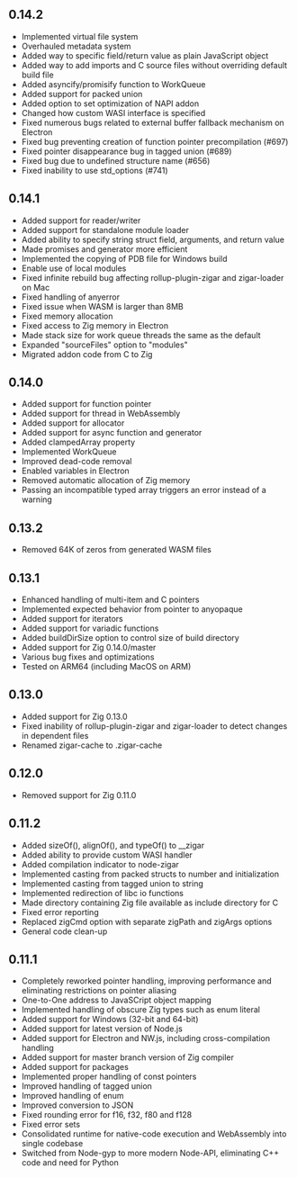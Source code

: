 ## 0.14.2

* Implemented virtual file system
* Overhauled metadata system
* Added way to specific field/return value as plain JavaScript object
* Added way to add imports and C source files without overriding default build file
* Added asyncify/promisify function to WorkQueue
* Added support for packed union
* Added option to set optimization of NAPI addon
* Changed how custom WASI interface is specified
* Fixed numerous bugs related to external buffer fallback mechanism on Electron
* Fixed bug preventing creation of function pointer precompilation (#697)
* Fixed pointer disappearance bug in tagged union (#689) 
* Fixed bug due to undefined structure name (#656)
* Fixed inability to use std_options (#741)

## 0.14.1

* Added support for reader/writer
* Added support for standalone module loader
* Added ability to specify string struct field, arguments, and return value
* Made promises and generator more efficient
* Implemented the copying of PDB file for Windows build
* Enable use of local modules
* Fixed infinite rebuild bug affecting rollup-plugin-zigar and zigar-loader on Mac
* Fixed handling of anyerror
* Fixed issue when WASM is larger than 8MB
* Fixed memory allocation
* Fixed access to Zig memory in Electron
* Made stack size for work queue threads the same as the default
* Expanded "sourceFiles" option to "modules"
* Migrated addon code from C to Zig

## 0.14.0

* Added support for function pointer
* Added support for thread in WebAssembly
* Added support for allocator
* Added support for async function and generator
* Added clampedArray property
* Implemented WorkQueue
* Improved dead-code removal
* Enabled variables in Electron
* Removed automatic allocation of Zig memory
* Passing an incompatible typed array triggers an error instead of a warning

## 0.13.2

* Removed 64K of zeros from generated WASM files

## 0.13.1

* Enhanced handling of multi-item and C pointers
* Implemented expected behavior from pointer to anyopaque
* Added support for iterators
* Added support for variadic functions
* Added buildDirSize option to control size of build directory
* Added support for Zig 0.14.0/master
* Various bug fixes and optimizations
* Tested on ARM64 (including MacOS on ARM)

## 0.13.0

* Added support for Zig 0.13.0
* Fixed inability of rollup-plugin-zigar and zigar-loader to detect changes in dependent files
* Renamed zigar-cache to .zigar-cache

## 0.12.0

* Removed support for Zig 0.11.0

## 0.11.2

* Added sizeOf(), alignOf(), and typeOf() to __zigar
* Added ability to provide custom WASI handler
* Added compilation indicator to node-zigar
* Implemented casting from packed structs to number and initialization
* Implemented casting from tagged union to string
* Implemented redirection of libc io functions
* Made directory containing Zig file available as include directory for C
* Fixed error reporting
* Replaced zigCmd option with separate zigPath and zigArgs options
* General code clean-up

## 0.11.1

* Completely reworked pointer handling, improving performance and eliminating restrictions on
  pointer aliasing
* One-to-One address to JavaSCript object mapping
* Implemented handling of obscure Zig types such as enum literal
* Added support for Windows (32-bit and 64-bit)
* Added support for latest version of Node.js
* Added support for Electron and NW.js, including cross-compilation handling
* Added support for master branch version of Zig compiler
* Added support for packages
* Implemented proper handling of const pointers
* Improved handling of tagged union
* Improved handling of enum
* Improved conversion to JSON
* Fixed rounding error for f16, f32, f80 and f128
* Fixed error sets
* Consolidated runtime for native-code execution and WebAssembly into single codebase
* Switched from Node-gyp to more modern Node-API, eliminating C++ code and need for Python